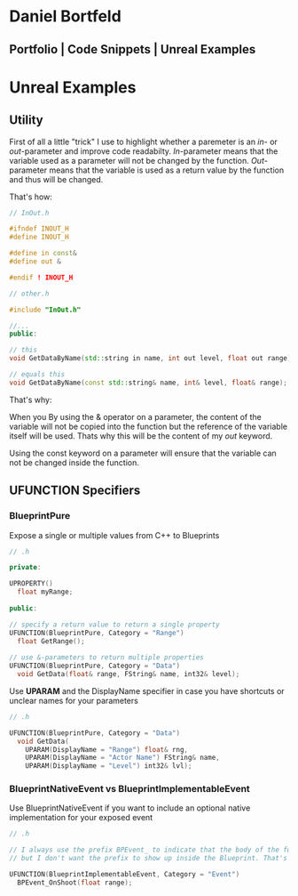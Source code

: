# Daniel Bortfeld

## Portfolio | Code Snippets | Unreal Examples


# Unreal Examples


## Utility

First of all a little "trick" I use to highlight whether a paremeter is an *in*- or *out*-parameter and improve code readabilty.
*In*-parameter means that the variable used as a parameter will not be changed by the function.
*Out*-parameter means that the variable is used as a return value by the function and thus will be changed.

That's how:
```c++
// InOut.h

#ifndef INOUT_H
#define INOUT_H

#define in const&
#define out &

#endif ! INOUT_H
```
```c++
// other.h

#include "InOut.h"

//...
public:

// this
void GetDataByName(std::string in name, int out level, float out range);

// equals this
void GetDataByName(const std::string& name, int& level, float& range);
```

That's why:

When you 
By using the & operator on a parameter, the content of the variable will not be copied into the function but the reference of the variable itself will be used.
Thats why this will be the content of my *out* keyword.

Using the const keyword on a parameter will ensure that the variable can not be changed inside the function.

## UFUNCTION Specifiers

### BlueprintPure

Expose a single or multiple values from C++ to Blueprints

```c++
// .h

private:

UPROPERTY()
  float myRange;
  
public:

// specify a return value to return a single property
UFUNCTION(BlueprintPure, Category = "Range")
  float GetRange();  
  
// use &-parameters to return multiple properties
UFUNCTION(BlueprintPure, Category = "Data")
  void GetData(float& range, FString& name, int32& level);
```

Use **UPARAM** and the DisplayName specifier in case you have shortcuts or unclear names for your parameters

```c++
// .h

UFUNCTION(BlueprintPure, Category = "Data")
  void GetData(
    UPARAM(DisplayName = "Range") float& rng, 
    UPARAM(DisplayName = "Actor Name") FString& name, 
    UPARAM(DisplayName = "Level") int32& lvl);
```

### BlueprintNativeEvent vs BlueprintImplementableEvent

Use BlueprintNativeEvent if you want to include an optional native implementation for your exposed event

```c++
// .h

// I always use the prefix BPEvent_ to indicate that the body of the function will be defined within the Blueprint,
// but I don't want the prefix to show up inside the Blueprint. That's why I use the DisplayName meta-specifier

UFUNCTION(BlueprintImplementableEvent, Category = "Event")
  BPEvent_OnShoot(float range);
```
